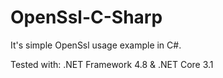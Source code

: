 # OpenSsl-C-Sharp

It's simple OpenSsl usage example in C#.

Tested with: .NET Framework 4.8 & .NET Core 3.1
